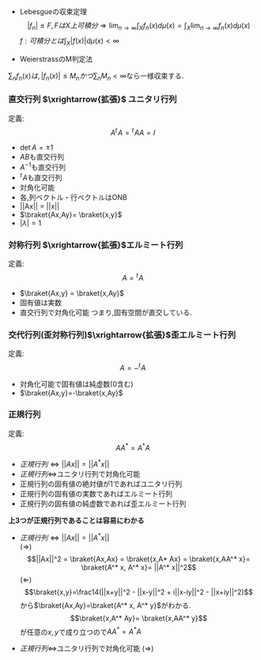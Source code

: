 - Lebesgueの収束定理
$$|f_n| \le F ,FはX上可積分\Longrightarrow \lim_{n\to\infty}\int_X f_n(x) d\mu(x) =\int_X\lim_{n\to\infty} f_n(x) d\mu(x) $$
$\displaystyle f:可積分とは\int_{X}|f(x)| d\mu(x) < \infty$

- WeierstrassのM判定法

$\displaystyle\sum_{n}f_n(x) は,|f_n(x)|\le M_n かつ\sum_n M_n < \infty$なら一様収束する. 

### 直交行列 $\xrightarrow{拡張}$ ユニタリ行列
定義:$$A{}^t\!A ={}^t\!AA = I$$ 

- $\det A = \pm 1$
- $AB$も直交行列
- $A^{-1}$も直交行列
- ${}^t\! A$も直交行列
- 対角化可能
- 各,列ベクトル・行ベクトルはONB
- ||Ax|| = ||x||
- $\braket{Ax,Ay}= \braket{x,y}$
- $|\lambda|=1$

### 対称行列  $\xrightarrow{拡張}$エルミート行列
定義:$$A ={}^t\!A$$ 

- $\braket{Ax,y} = \braket{x,Ay}$
- 固有値は実数
- 直交行列で対角化可能
つまり,固有空間が直交している.

### 交代行列(歪対称行列)$\xrightarrow{拡張}$歪エルミート行列
定義:$$A =-{}^t\!A$$ 

- 対角化可能で固有値は純虚数(0含む)
- $\braket{Ax,y}=-\braket{x,Ay}$

### 正規行列
定義:$$AA^* = A^* A$$

- $正規行列\Longleftrightarrow ||Ax|| = ||A^* x||$  
- $正規行列\Longleftrightarrow$ユニタリ行列で対角化可能
- 正規行列の固有値の絶対値が1であればユニタリ行列
- 正規行列の固有値の実数であればエルミート行列
- 正規行列の固有値の純虚数であれば歪エルミート行列

**上3つが正規行列であることは容易にわかる**

- $正規行列\Longleftrightarrow ||Ax|| = ||A^* x||$  
($\Longrightarrow$)
$$||Ax||^2 = \braket{Ax,Ax} = \braket{x,A* Ax} = \braket{x,AA^* x}= \braket{A^* x, A^* x}= ||A^* x||^2$$
($\Longleftarrow$)
$$\braket{x,y}=\frac14(||x+y||^2 - ||x-y||^2 + i||x-iy||^2 - ||x+iy||^2)$$
から$\braket{Ax,Ay}=\braket{A^* x, A^* y}$がわかる.
$$\braket{x,A^* Ay}= \braket{x,AA^* y}$$が任意の$x,y$で成り立つので$AA^* = A^* A$

- $正規行列\Longleftrightarrow$ユニタリ行列で対角化可能
($\Longrightarrow$)
$$$$
